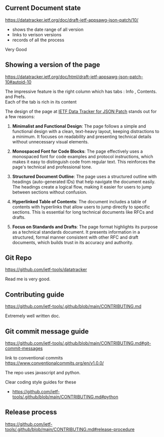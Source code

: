 
## Current Document state
https://datatracker.ietf.org/doc/draft-ietf-appsawg-json-patch/10/

- shows the date range of all version 
- links to verison versions 
- records of all the process

Very Good

## Showing a version of the page
https://datatracker.ietf.org/doc/html/draft-ietf-appsawg-json-patch-10#autoid-10

The impressive feature is the right column which has tabs : Info , Contents. and Prefs.  
Each of the tab is rich in its content 

The design of the page at [IETF Data Tracker for JSON Patch](https://datatracker.ietf.org/doc/html/draft-ietf-appsawg-json-patch-10#autoid-10) stands out for a few reasons:

1. **Minimalist and Functional Design**: The page follows a simple and functional design with a clean, text-heavy layout, keeping distractions to a minimum. It focuses on readability and presenting technical details without unnecessary visual elements.

2. **Monospaced Font for Code Blocks**: The page effectively uses a monospaced font for code examples and protocol instructions, which makes it easy to distinguish code from regular text. This reinforces the page's technical and professional tone.

3. **Structured Document Outline**: The page uses a structured outline with headings (auto-generated IDs) that help navigate the document easily. The headings create a logical flow, making it easier for users to jump between sections without confusion.

4. **Hyperlinked Table of Contents**: The document includes a table of contents with hyperlinks that allow users to jump directly to specific sections. This is essential for long technical documents like RFCs and drafts.

5. **Focus on Standards and Drafts**: The page format highlights its purpose as a technical standards document. It presents information in a structured, formal manner consistent with other RFC and draft documents, which builds trust in its accuracy and authority.

## Git Repo
https://github.com/ietf-tools/datatracker

Read me is very good. 

## Contributing guide
https://github.com/ietf-tools/.github/blob/main/CONTRIBUTING.md

Extremely well written doc. 

## Git commit message guide
https://github.com/ietf-tools/.github/blob/main/CONTRIBUTING.md#git-commit-messages

link to conventional commits   
https://www.conventionalcommits.org/en/v1.0.0/

The repo uses javascript and python. 

Clear coding style guides for these 
- https://github.com/ietf-tools/.github/blob/main/CONTRIBUTING.md#python

## Release process
https://github.com/ietf-tools/.github/blob/main/CONTRIBUTING.md#release-procedure
